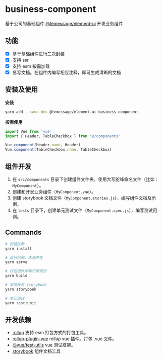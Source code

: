 # business-component

基于公司的基础组件 [@femessage/element-ui](https://github.com/FEMessage/element) 开发业务组件

## 功能

- [x] 基于基础组件进行二次封装
- [x] 支持 ssr
- [x] 支持 esm 按需加载
- [x] 易写文档。在组件内编写相应注释，即可生成清晰的文档

## 安装及使用

**安装**

```sh
yarn add --save-dev @femessage/element-ui business-component
```

**按需使用**

```js
import Vue from 'vue'
import { Header, TableCheckbox } from '@/components'

Vue.component(Header.name, Header)
Vue.component(TableCheckbox.name, TableCheckbox)
```

## 组件开发

1. 在 `src/components` 目录下创建组件文件夹，使用大写驼峰命名文件（比如：`MyComponent`）。
2. 创建和开发业务组件（`MyComponent.vue`）。
3. 创建 storybook 文档文件（`MyComponent.stories.js`），编写组件文档及示例。
4. 在 `tests` 目录下，创建单元测试文件（`MyComponent.spec.js`），编写测试用例。

## Commands

```sh
# 安装依赖
yarn install

# 运行示例，本地开发
yarn serve

# 打包组件库和示例项目
yarn build

# 本地开启 storybook
yarn storybook

# 单元测试
yarn test:unit
```

## 开发依赖

- [rollup]() 支持 esm 打包方式的打包工具。
- [rollup-plugin-vue]() rollup vue 插件。打包 .vue 文件。
- [@vue/test-utils]() vue 测试框架。
- [storybook]() 组件文档工具

